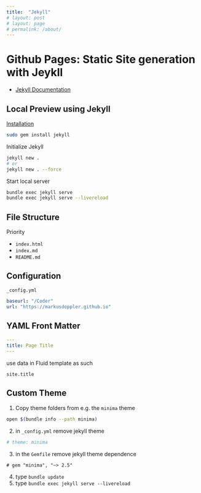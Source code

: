 ```yaml
---
title:  "Jekyll"
# layout: post
# layout: page
# permalink: /about/
---
```


# Github Pages: Static Site generation with Jeykll

* [Jekyll Documentation](https://jekyllrb.com)



## Local Preview using Jekyll

[Installation](https://jekyllrb.com/docs/installation/)
```zsh
sudo gem install jekyll
```

Initialize Jekyll
```zsh
jekyll new .
# or
jekyll new . --force
```

Start local server
```zsh
bundle exec jekyll serve
bundle exec jekyll serve --livereload
```


## File Structure

Priority
* `index.html`
* `index.md`
* `README.md`





## Configuration

`_config.yml`

```yaml
baseurl: "/Coder"
url: "https://markusdoppler.github.io"
```



## YAML Front Matter


```yaml
---
title: Page Title
---
```

use data in Fluid template as such
```
site.title
```

## Custom Theme

1. Copy theme folders from e.g. the `minima` theme
```zsh
open $(bundle info --path minima)
```
2. in `_config.yml` remove jekyll theme
```yaml
# theme: minima
```
3. in the `Gemfile` remove jekyll theme dependence
```gem
# gem "minima", "~> 2.5"
```
4. type `bundle update`
5. type `bundle exec jekyll serve --livereload`
